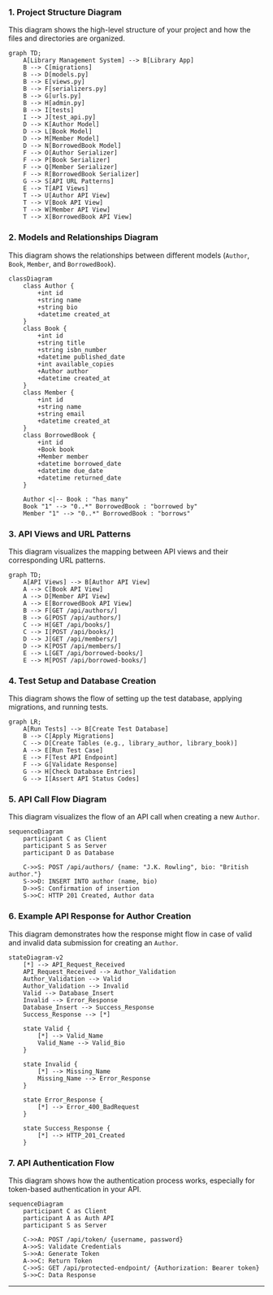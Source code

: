 

### 1. **Project Structure Diagram**

This diagram shows the high-level structure of your project and how the files and directories are organized.

```mermaid
graph TD;
    A[Library Management System] --> B[Library App]
    B --> C[migrations]
    B --> D[models.py]
    B --> E[views.py]
    B --> F[serializers.py]
    B --> G[urls.py]
    B --> H[admin.py]
    B --> I[tests]
    I --> J[test_api.py]
    D --> K[Author Model]
    D --> L[Book Model]
    D --> M[Member Model]
    D --> N[BorrowedBook Model]
    F --> O[Author Serializer]
    F --> P[Book Serializer]
    F --> Q[Member Serializer]
    F --> R[BorrowedBook Serializer]
    G --> S[API URL Patterns]
    E --> T[API Views]
    T --> U[Author API View]
    T --> V[Book API View]
    T --> W[Member API View]
    T --> X[BorrowedBook API View]
```

### 2. **Models and Relationships Diagram**

This diagram shows the relationships between different models (`Author`, `Book`, `Member`, and `BorrowedBook`).

```mermaid
classDiagram
    class Author {
        +int id
        +string name
        +string bio
        +datetime created_at
    }
    class Book {
        +int id
        +string title
        +string isbn_number
        +datetime published_date
        +int available_copies
        +Author author
        +datetime created_at
    }
    class Member {
        +int id
        +string name
        +string email
        +datetime created_at
    }
    class BorrowedBook {
        +int id
        +Book book
        +Member member
        +datetime borrowed_date
        +datetime due_date
        +datetime returned_date
    }

    Author <|-- Book : "has many"
    Book "1" --> "0..*" BorrowedBook : "borrowed by"
    Member "1" --> "0..*" BorrowedBook : "borrows"
```

### 3. **API Views and URL Patterns**

This diagram visualizes the mapping between API views and their corresponding URL patterns.

```mermaid
graph TD;
    A[API Views] --> B[Author API View]
    A --> C[Book API View]
    A --> D[Member API View]
    A --> E[BorrowedBook API View]
    B --> F[GET /api/authors/]
    B --> G[POST /api/authors/]
    C --> H[GET /api/books/]
    C --> I[POST /api/books/]
    D --> J[GET /api/members/]
    D --> K[POST /api/members/]
    E --> L[GET /api/borrowed-books/]
    E --> M[POST /api/borrowed-books/]
```

### 4. **Test Setup and Database Creation**

This diagram shows the flow of setting up the test database, applying migrations, and running tests.

```mermaid
graph LR;
    A[Run Tests] --> B[Create Test Database]
    B --> C[Apply Migrations]
    C --> D[Create Tables (e.g., library_author, library_book)]
    A --> E[Run Test Case]
    E --> F[Test API Endpoint]
    F --> G[Validate Response]
    G --> H[Check Database Entries]
    G --> I[Assert API Status Codes]
```

### 5. **API Call Flow Diagram**

This diagram visualizes the flow of an API call when creating a new `Author`.

```mermaid
sequenceDiagram
    participant C as Client
    participant S as Server
    participant D as Database
    
    C->>S: POST /api/authors/ {name: "J.K. Rowling", bio: "British author."}
    S->>D: INSERT INTO author (name, bio)
    D->>S: Confirmation of insertion
    S->>C: HTTP 201 Created, Author data
```

### 6. **Example API Response for Author Creation**

This diagram demonstrates how the response might flow in case of valid and invalid data submission for creating an `Author`.

```mermaid
stateDiagram-v2
    [*] --> API_Request_Received
    API_Request_Received --> Author_Validation
    Author_Validation --> Valid
    Author_Validation --> Invalid
    Valid --> Database_Insert
    Invalid --> Error_Response
    Database_Insert --> Success_Response
    Success_Response --> [*]

    state Valid {
        [*] --> Valid_Name
        Valid_Name --> Valid_Bio
    }
    
    state Invalid {
        [*] --> Missing_Name
        Missing_Name --> Error_Response
    }
    
    state Error_Response {
        [*] --> Error_400_BadRequest
    }
    
    state Success_Response {
        [*] --> HTTP_201_Created
    }
```

### 7. **API Authentication Flow**

This diagram shows how the authentication process works, especially for token-based authentication in your API.

```mermaid
sequenceDiagram
    participant C as Client
    participant A as Auth API
    participant S as Server
    
    C->>A: POST /api/token/ {username, password}
    A->>S: Validate Credentials
    S->>A: Generate Token
    A->>C: Return Token
    C->>S: GET /api/protected-endpoint/ {Authorization: Bearer token}
    S->>C: Data Response
```

---
